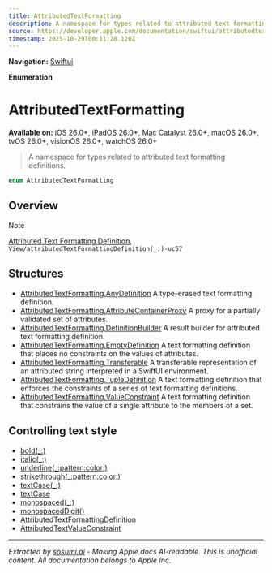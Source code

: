 ```yaml
---
title: AttributedTextFormatting
description: A namespace for types related to attributed text formatting definitions.
source: https://developer.apple.com/documentation/swiftui/attributedtextformatting
timestamp: 2025-10-29T00:11:28.120Z
---
```


**Navigation:** [Swiftui](/documentation/swiftui)

**Enumeration**

# AttributedTextFormatting

**Available on:** iOS 26.0+, iPadOS 26.0+, Mac Catalyst 26.0+, macOS 26.0+, tvOS 26.0+, visionOS 26.0+, watchOS 26.0+

> A namespace for types related to attributed text formatting definitions.

```swift
enum AttributedTextFormatting
```

## Overview

> [!NOTE]
> [Attributed Text Formatting Definition](/documentation/swiftui/attributedtextformattingdefinition), `View/attributedTextFormattingDefinition(_:)-uc57`

## Structures

- [AttributedTextFormatting.AnyDefinition](/documentation/swiftui/attributedtextformatting/anydefinition) A type-erased text formatting definition.
- [AttributedTextFormatting.AttributeContainerProxy](/documentation/swiftui/attributedtextformatting/attributecontainerproxy) A proxy for a partially validated set of attributes.
- [AttributedTextFormatting.DefinitionBuilder](/documentation/swiftui/attributedtextformatting/definitionbuilder) A result builder for attributed text formatting definition.
- [AttributedTextFormatting.EmptyDefinition](/documentation/swiftui/attributedtextformatting/emptydefinition) A text formatting definition that places no constraints on the values of attributes.
- [AttributedTextFormatting.Transferable](/documentation/swiftui/attributedtextformatting/transferable) A transferable representation of an attributed string interpreted in a SwiftUI environment.
- [AttributedTextFormatting.TupleDefinition](/documentation/swiftui/attributedtextformatting/tupledefinition) A text formatting definition that enforces the constraints of a series of text formatting definitions.
- [AttributedTextFormatting.ValueConstraint](/documentation/swiftui/attributedtextformatting/valueconstraint) A text formatting definition that constrains the value of a single attribute to the members of a set.

## Controlling text style

- [bold(_:)](/documentation/swiftui/view/bold(_:))
- [italic(_:)](/documentation/swiftui/view/italic(_:))
- [underline(_:pattern:color:)](/documentation/swiftui/view/underline(_:pattern:color:))
- [strikethrough(_:pattern:color:)](/documentation/swiftui/view/strikethrough(_:pattern:color:))
- [textCase(_:)](/documentation/swiftui/view/textcase(_:))
- [textCase](/documentation/swiftui/environmentvalues/textcase)
- [monospaced(_:)](/documentation/swiftui/view/monospaced(_:))
- [monospacedDigit()](/documentation/swiftui/view/monospaceddigit())
- [AttributedTextFormattingDefinition](/documentation/swiftui/attributedtextformattingdefinition)
- [AttributedTextValueConstraint](/documentation/swiftui/attributedtextvalueconstraint)

---

*Extracted by [sosumi.ai](https://sosumi.ai) - Making Apple docs AI-readable.*
*This is unofficial content. All documentation belongs to Apple Inc.*

